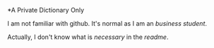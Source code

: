 *A Private Dictionary Only

I am not familiar with github. It's normal as I am an *business student*.

Actually, I don't know what is *necessary* in the *readme*.
